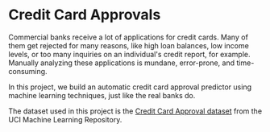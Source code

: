 # Credit Card Approvals
Commercial banks receive a lot of applications for credit cards. Many of them get rejected for many reasons, like high loan balances, low income levels, or too many inquiries on an individual's credit report, for example. Manually analyzing these applications is mundane, error-prone, and time-consuming. 

In this project, we build an automatic credit card approval predictor using machine learning techniques, just like the real banks do.

The dataset used in this project is the [Credit Card Approval dataset](http://archive.ics.uci.edu/ml/datasets/credit+approval) from the UCI Machine Learning Repository.
